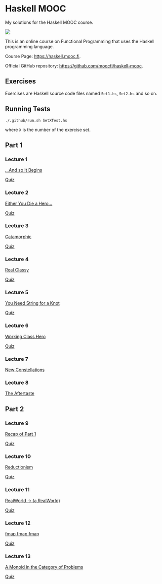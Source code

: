 # Haskell MOOC

My solutions for the Haskell MOOC course.

[![](https://github.com/asarkar/haskell-mooc/workflows/CI/badge.svg)](https://github.com/asarkar/haskell-mooc/actions)

This is an online course on Functional Programming that uses the Haskell programming language.

Course Page: https://haskell.mooc.fi.

Official GitHub repository: https://github.com/moocfi/haskell-mooc.

## Exercises

Exercises are Haskell source code files named `Set1.hs`, `Set2.hs` and so on.

## Running Tests

```
./.github/run.sh SetXTest.hs
```

where `X` is the number of the exercise set.

## Part 1

### Lecture 1

[...And so It Begins](https://haskell.mooc.fi/part1#lecture-1-and-so-it-begins)

[Quiz](Quiz/Lecture01.md)

### Lecture 2

[Either You Die a Hero...](https://haskell.mooc.fi/part1#lecture-2-either-you-die-a-hero)

[Quiz](Quiz/Lecture02.md)

### Lecture 3

[Catamorphic](https://haskell.mooc.fi/part1#lecture-3-catamorphic)

[Quiz](Quiz/Lecture03.md)

### Lecture 4

[Real Classy](https://haskell.mooc.fi/part1#lecture-4-real-classy)

[Quiz](Quiz/Lecture04.md)

### Lecture 5

[You Need String for a Knot](https://haskell.mooc.fi/part1#lecture-5-you-need-string-for-a-knot)

[Quiz](Quiz/Lecture05.md)

### Lecture 6

[Working Class Hero](https://haskell.mooc.fi/part1#lecture-6-working-class-hero)

[Quiz](Quiz/Lecture06.md)

### Lecture 7

[New Constellations](https://haskell.mooc.fi/part1#lecture-7-new-constellations)

### Lecture 8

[The Aftertaste](https://haskell.mooc.fi/part1#lecture-8-the-aftertaste)

## Part 2

### Lecture 9

[Recap of Part 1](https://haskell.mooc.fi/part2#lecture-9-recap-of-part-1)

[Quiz](Quiz/Lecture09.md)

### Lecture 10

[Reductionism](https://haskell.mooc.fi/part2#lecture-10-reductionism)

[Quiz](Quiz/Lecture10.md)

### Lecture 11

[RealWorld -> (a,RealWorld)](https://haskell.mooc.fi/part2#lecture-11-realworld---arealworld)

[Quiz](Quiz/Lecture11.md)

### Lecture 12

[fmap fmap fmap](https://haskell.mooc.fi/part2#lecture-12-fmap-fmap-fmap)

[Quiz](Quiz/Lecture12.md)

### Lecture 13

[A Monoid in the Category of Problems](https://haskell.mooc.fi/part2#lecture-13-a-monoid-in-the-category-of-problems)

[Quiz](Quiz/Lecture13.md)
